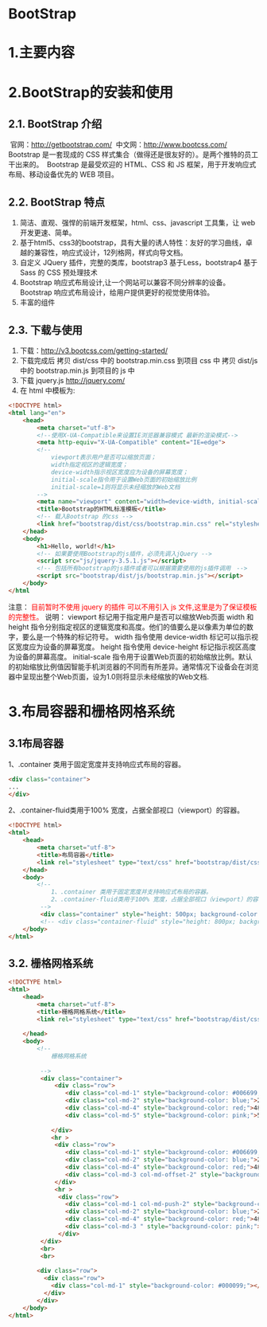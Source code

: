 # BootStrap

# 1.主要内容

# 2.BootStrap的安装和使⽤

## 2.1. BootStrap 介绍

​		官⽹：http://getbootstrap.com/
​		中⽂⽹：http://www.bootcss.com/
​		Bootstrap 是⼀套现成的 CSS 样式集合（做得还是很友好的）。是两个推特的员⼯⼲出来的。
​		Bootstrap 是最受欢迎的 HTML、CSS 和 JS 框架，⽤于开发响应式布局、移动设备优先的 WEB 项⽬。

## 2.2. BootStrap 特点

1. 简洁、直观、强悍的前端开发框架，html、css、javascript ⼯具集，让 web 开发更速、简单。
2. 基于html5、css3的bootstrap，具有⼤量的诱⼈特性：友好的学习曲线，卓越的兼容性，响应式设计，12列格⽹，样式向导⽂档。
3. ⾃定义 JQuery 插件，完整的类库，bootstrap3 基于Less，bootstrap4 基于 Sass 的 CSS 预处理技术
4. Bootstrap 响应式布局设计,让⼀个⽹站可以兼容不同分辨率的设备。Bootstrap 响应式布局设计，给⽤户提供更好的视觉使⽤体验。
5. 丰富的组件

## 2.3. 下载与使⽤

1. 下载：http://v3.bootcss.com/getting-started/
2. 下载完成后
拷⻉ dist/css 中的 bootstrap.min.css 到项⽬ css 中
拷⻉ dist/js 中的 bootstrap.min.js 到项⽬的 js 中
3. 下载 jquery.js
http://jquery.com/
4. 在 html 中模板为:

```html
<!DOCTYPE html>
<html lang="en">
	<head>
		<meta charset="utf-8">
		<!--使⽤X-UA-Compatible来设置IE浏览器兼容模式 最新的渲染模式-->
		<meta http-equiv="X-UA-Compatible" content="IE=edge">
		<!--
			viewport表示⽤户是否可以缩放⻚⾯；
			width指定视区的逻辑宽度；
			device-width指示视区宽度应为设备的屏幕宽度；
			initial-scale指令⽤于设置Web⻚⾯的初始缩放⽐例
			initial-scale=1则将显示未经缩放的Web⽂档
		-->
		<meta name="viewport" content="width=device-width, initial-scale=1">
		<title>Bootstrap的HTML标准模板</title>
		<!-- 载⼊Bootstrap 的css -->
		<link href="bootstrap/dist/css/bootstrap.min.css" rel="stylesheet">
	</head>
	<body>
		<h1>Hello, world!</h1>
		<!-- 如果要使⽤Bootstrap的js插件，必须先调⼊jQuery -->
		<script src="js/jquery-3.5.1.js"></script>
		<!-- 包括所有bootstrap的js插件或者可以根据需要使⽤的js插件调⽤　-->
		<script src="bootstrap/dist/js/bootstrap.min.js"></script>
	</body>
</html
```

注意：
		<font color= "red">⽬前暂时不使⽤ jquery 的插件 可以不⽤引⼊ js ⽂件,这⾥是为了保证模板的完整性。</font>
说明：
		viewport 标记⽤于指定⽤户是否可以缩放Web⻚⾯
		width 和 height 指令分别指定视区的逻辑宽度和⾼度。他们的值要么是以像素为单位的数字，要么是⼀个特殊的标记符号。
		width 指令使⽤ device-width 标记可以指示视区宽度应为设备的屏幕宽度。
		height 指令使⽤ device-height 标记指示视区⾼度为设备的屏幕⾼度。
		initial-scale 指令⽤于设置Web⻚⾯的初始缩放⽐例。默认的初始缩放⽐例值因智能⼿机浏览器的不同⽽有所差异。通常情况下设备会在浏览器中呈现出整个Web⻚⾯，设为1.0则将显示未经缩放的Web⽂档.

# 3.布局容器和栅格⽹格系统

## 3.1布局容器

1、.container 类⽤于固定宽度并⽀持响应式布局的容器。

```html
<div class="container">
...
</div>
```

2、.container-fluid类⽤于100% 宽度，占据全部视⼝（viewport）的容器。

```html
<!DOCTYPE html>
<html>
	<head>
		<meta charset="utf-8">
		<title>布局容器</title>
		<link rel="stylesheet" type="text/css" href="bootstrap/dist/css/bootstrap.min.css"/>
	</head>
	<body>
		<!-- 
			1、.container 类⽤于固定宽度并⽀持响应式布局的容器。
			2、.container-fluid类⽤于100% 宽度，占据全部视⼝（viewport）的容器。
		 -->
		 <div class="container" style="height: 500px; background-color: #269ABC;">		 </div>
		 <!-- <div class="container-fluid" style="height: 800px; background-color: #269ABC;">		 </div> -->
	</body>
</html>

```

## 3.2. 栅格网格系统

```html
<!DOCTYPE html>
<html>
	<head>
		<meta charset="utf-8">
		<title>栅格网格系统</title>
		<link rel="stylesheet" type="text/css" href="bootstrap/dist/css/bootstrap.min.css"/>
		
	</head>
	<body>
		<!-- 
			栅格网格系统
				
		 -->
		 <div class="container">
			 <div class="row">
				<div class="col-md-1" style="background-color: #006699;">1格</div>
				<div class="col-md-2" style="background-color: blue;">2格</div>
				<div class="col-md-4" style="background-color: red;">4格</div>
				<div class="col-md-5" style="background-color: pink;">5格</div>
				
			</div>
			<hr >
			 <div class="row">
			 	<div class="col-md-1" style="background-color: #006699;">1格</div>
			 	<div class="col-md-2" style="background-color: blue;">2格</div>
			 	<div class="col-md-4" style="background-color: red;">4格</div>
			 	<div class="col-md-3 col-md-offset-2" style="background-color: pink;">3格</div>
			 </div>
			 <hr >
			  <div class="row">
			  	<div class="col-md-1 col-md-push-2" style="background-color: #006699;">1格</div>
			  	<div class="col-md-2" style="background-color: blue;">2格</div>
			  	<div class="col-md-4" style="background-color: red;">4格</div>
			  	<div class="col-md-3 " style="background-color: pink;">3格</div>
			  </div>		  
		 </div>
		 <br>
		 <br>
		 
		<div class="row">
		  <div class="row">
			<div class="col-md-1" style="background-color: #000099;"></div>	  
		  </div>
		</div>
	</body>
</html>

```

